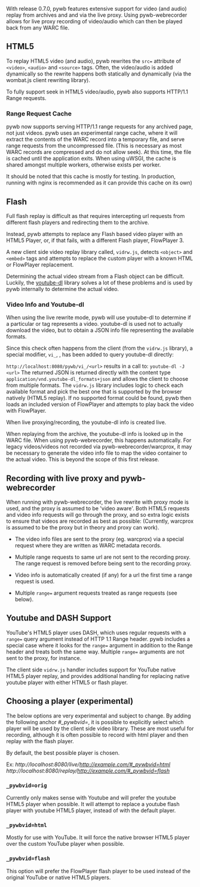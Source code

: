 With release 0.7.0, pywb features extensive support for video (and audio) replay from archives and and via the live proxy. Using pywb-webrecorder allows for live proxy recording of video/audio which can then be played back from any WARC file.

## HTML5

To replay HTML5 video (and audio), pywb rewrites the `src=` attribute of `<video>`, `<audio>` and `<source>` tags. Often, the video/audio is added dynamically so the rewrite happens both statically
and dynamically (via the wombat.js client rewriting library).

To fully support seek in HTML5 video/audio, pywb also supports HTTP/1.1 Range requests.

### Range Request Cache

pywb now supports serving HTTP/1.1 range requests for any archived page, not just videos.
pywb uses an experimental range cache, where it will extract the contents of the WARC record into a temporary file, and serve range requests from the uncompressed file. (This is necessary as most WARC records are compressed and do not allow seek).
At this time, the file is cached until the application exits. When using uWSGI, the cache is shared
amongst multiple workers, otherwise exists per worker.

It should be noted that this cache is mostly for testing. In production, running with nginx is recommended as it can provide this cache on its own)

## Flash

Full flash replay is difficult as that requires intercepting url requests from different flash players
and redirecting them to the archive.

Instead, pywb attempts to replace any Flash based video player with an HTML5 Player, or, if that fails, with a different Flash player, FlowPlayer 3.

A new client side video replay library called, `vidrw.js`, detects `<object>` and `<embed>` tags and attempts to replace the custom player with a known HTML or FlowPlayer replacement.

Determining the actual video stream from a Flash object can be difficult. Luckily, the [youtube-dl](http://rg3.github.io/youtube-dl/) library solves a lot of these problems and is used by pywb internally to determine the actual video.

### Video Info and Youtube-dl

When using the live rewrite mode, pywb will use youtube-dl to determine if a particular <embed> or <object> tag represents a video. youtube-dl is used not to actually download the video, but to obtain a JSON info file representing the available formats.

Since this check often happens from the client (from the `vidrw.js` library), a special modifier, `vi_`, , has been added to query youtube-dl directly:

`http://localhost:8080/pywb/vi_/<url>` results in a call to: `youtube-dl -J <url>`
The returned JSON is returned directly with the content type `application/vnd.youtube-dl_formats+json`
and allows the client to choose from multiple formats. The `vidrw.js` library includes logic to check each available format and pick the best one that is supported by the browser natively (HTML5 replay).
If no supported format could be found, pywb then loads an included version of FlowPlayer and attempts to play back the video with FlowPlayer.

When live proxying/recording, the youtube-dl info is created live.

When replaying from the archive, the youtube-dl info is looked up in the WARC file.
When using pywb-webrecorder, this happens automatically.
For legacy videos/videos not recorded via pywb-webrecorder/warcprox, it may be necessary to generate
the video info file to map the video container to the actual video. This is beyond the scope of this first release.


## Recording with live proxy and pywb-webrecorder

When running with pywb-webrecorder, the live rewrite with proxy mode is used, and the proxy
is assumed to be 'video aware'. Both HTML5 requests and video info requests will go through the proxy,
and so extra logic exists to ensure that videos are recorded as best as possible: (Currently, warcprox is assumed to be the proxy but in theory and proxy can work).

* The video info files are sent to the proxy (eg. warcprox) via a special request where they are written as WARC metadata records.

* Multiple range requests to same url are not sent to the recording proxy. The range request is removed before being sent to the recording proxy.

* Video info is automatically created (if any) for a url the first time a range request is used.

* Multiple `range=` argument requests treated as range requests (see below).

## Youtube and DASH Support

YouTube's HTML5 player uses DASH, which uses regular requests with a `range=` query argument instead of
HTTP 1.1 Range header. pywb includes a special case where it looks for the `range=` argument in addition to the Range header and treats both the same way. Multiple `range=` arguments are not sent to the proxy, for instance.

The client side `vidrw.js` handler includes support for YouTube native HTML5 player replay, and provides additional handling for replacing native youtube player with either HTML5 or flash player.

## Choosing a player (experimental)

The below options are very experimental and subject to change.
By adding the following anchor *#_pywbvid=<type>*, it is possible to explicitly select which player will be used by the client side video library. These are most useful for recording, although it is often possible to record with html player and then replay with the flash player.

By default, the best possible player is chosen.

Ex: *http://localhost:8080/live/http://example.com/#_pywbvid=html*
    *http://localhost:8080/replay/http://example.com/#_pywbvid=flash*

### `_pywbvid=orig`

Currently only makes sense with Youtube and will prefer the youtube HTML5 player when possible. It will attempt to replace a youtube flash player with youtube HTML5 player, instead of with the default player.

### `_pywbvid=html`

Mostly for use with YouTube. It will force the native browser HTML5 player over the custom YouTube player when possible.

### `_pywbvid=flash`

This option will prefer the FlowPlayer flash player to be used instead of the original YouTube or native HTML5 players.